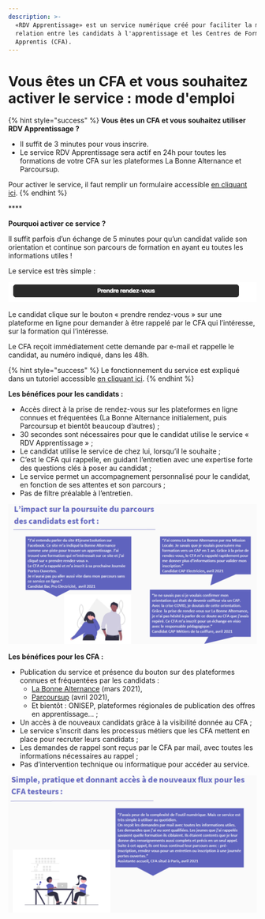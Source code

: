 ```yaml
---
description: >-
  «RDV Apprentissage» est un service numérique créé pour faciliter la mise en
  relation entre les candidats à l'apprentissage et les Centres de Formation des
  Apprentis (CFA).
---
```


# Vous êtes un CFA et vous souhaitez activer le service : mode d'emploi

{% hint style="success" %}
**Vous êtes un CFA et vous souhaitez utiliser RDV Apprentissage ?**

* Il suffit de 3 minutes pour vous inscrire. 
* Le service RDV Apprentissage sera actif en 24h pour toutes les formations de votre CFA sur les plateformes La Bonne Alternance et Parcoursup.

Pour activer le service, il faut remplir un formulaire accessible [en cliquant ici](https://docs.google.com/forms/d/e/1FAIpQLSdTfd_AGk0Z-u6d5DWKgGNG1aoZXyoR6zG5fwEdP1vAXwxXbQ/viewform).
{% endhint %}

\*\*\*\*

**Pourquoi activer ce service ?**

Il suffit parfois d’un échange de 5 minutes pour qu’un candidat valide son orientation et continue son parcours de formation en ayant eu toutes les informations utiles ! 

Le service est très simple :

![](../../.gitbook/assets/image1.png)

Le candidat clique sur le bouton « prendre rendez-vous » sur une plateforme en ligne pour demander à être rappelé par le CFA qui l’intéresse, sur la formation qui l’intéresse.

Le CFA reçoit immédiatement cette demande par e-mail et rappelle le candidat, au numéro indiqué, dans les 48h.

{% hint style="success" %}
Le fonctionnement du service est expliqué dans un tutoriel accessible [en cliquant ici](https://drive.google.com/file/d/1sYgP8Jg2bhzwc-dwrn6EWjGmBsKNXyvn/view).
{% endhint %}

**Les bénéfices pour les candidats :** 

* Accès direct à la prise de rendez-vous sur les plateformes en ligne connues et fréquentées \(La Bonne Alternance initialement, puis Parcoursup et bientôt beaucoup d’autres\) ;
* 30 secondes sont nécessaires pour que le candidat utilise le service « RDV Apprentissage » ;
* Le candidat utilise le service de chez lui, lorsqu’il le souhaite ;
* C’est le CFA qui rappelle, en guidant l’entretien avec une expertise forte des questions clés à poser au candidat ;
* Le service permet un accompagnement personnalisé pour le candidat, en fonction de ses attentes et son parcours ;
* Pas de filtre préalable à l’entretien.

![](../../.gitbook/assets/verbatim-jeunes.png)

**Les bénéfices pour les CFA :** 

* Publication du service et présence du bouton sur des plateformes connues et fréquentées par les candidats : 
  * [La Bonne Alternance](https://labonnealternance.pole-emploi.fr/) \(mars 2021\),
  * [Parcoursup](https://www.parcoursup.fr/) \(avril 2021\),
  * Et bientôt : ONISEP, plateformes régionales de publication des offres en apprentissage... ;
* Un accès à de nouveaux candidats grâce à la visibilité donnée au CFA ;
* Le service s’inscrit dans les processus métiers que les CFA mettent en place pour recruter leurs candidats ;
* Les demandes de rappel sont reçus par le CFA par mail, avec toutes les informations nécessaires au rappel ;
* Pas d’intervention technique ou informatique pour accéder au service.

![](../../.gitbook/assets/verbatim-cfa.png)

  


